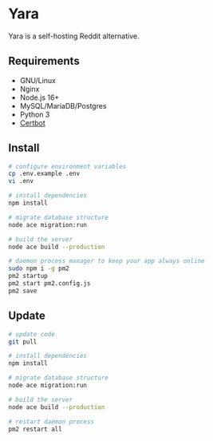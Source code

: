# Yara

Yara is a self-hosting Reddit alternative.

## Requirements

- GNU/Linux
- Nginx
- Node.js 16+
- MySQL/MariaDB/Postgres
- Python 3
- [Certbot](https://certbot.eff.org/)

## Install

```bash
# configure environment variables
cp .env.example .env
vi .env

# install dependencies
npm install

# migrate database structure
node ace migration:run

# build the server
node ace build --production

# daemon process manager to keep your app always online
sudo npm i -g pm2
pm2 startup
pm2 start pm2.config.js
pm2 save
```

## Update

```bash
# update code
git pull

# install dependencies
npm install

# migrate database structure
node ace migration:run

# build the server
node ace build --production

# restart daemon process
pm2 restart all
```
